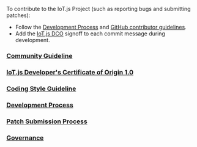 To contribute to the IoT.js Project (such as reporting bugs and submitting patches):
* Follow the [Development Process](Development-Process) and [GitHub contributor guidelines](https://guides.github.com/activities/contributing-to-open-source/).
* Add the [IoT.js DCO](IoT.js-Developer's-Certificate-of-Origin-1.0) signoff to each commit message during development.

### [Community Guideline](Community-Guidelines)
### [IoT.js Developer's Certificate of Origin 1.0](IoT.js-Developer's-Certificate-of-Origin-1.0)
### [Coding Style Guideline](Coding_Style_Guideline)
### [Development Process](Development-Process)
### [Patch Submission Process](Patch-Submission-Process)
### [Governance](Governance)